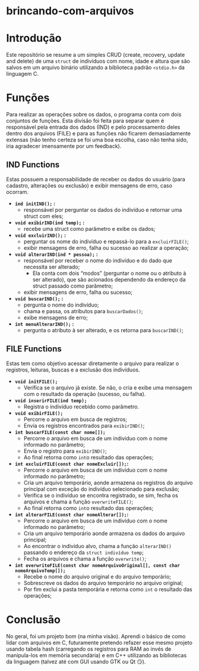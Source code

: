 # brincando-com-arquivos

# Introdução

Este repositório se resume a um simples CRUD (create, recovery, update and delete) de uma `struct` de indivíduos com nome, idade e altura que são salvos em um arquivo binário utilizando a biblioteca padrão `<stdio.h>` da linguagem C.

# Funções

Para realizar as operações sobre os dados, o programa conta com dois conjuntos de funções. Esta divisão foi feita para separar quem é responsável pela entrada dos dados (IND) e pelo processamento deles dentro dos arquivos (FILE) e para as funções não ficarem demasiadamente extensas (não tenho certeza se foi uma boa escolha, caso não tenha sido, iria agradecer imensamente por um feedback).

## IND Functions

Estas possuem a responsabilidade de receber os dados do usuário (para cadastro, alterações ou exclusão) e exibir mensagens de erro, caso ocorram. 

- **`ind initIND();` :**
    - responsável por perguntar os dados do indivíduo e retornar uma struct com eles;
- **`void exibirIND(ind temp);` :**
    - recebe uma struct como parâmetro e exibe os dados;
- **`void excluirIND();` :**
    - perguntar os nome do indivíduo e repassá-lo para a `excluirFILE()`;
    - exibir mensagens de erro, falha ou sucesso ao realizar a operação;
- **`void alterarIND(ind * pessoa);` :**
    - responsável por receber o nome do indivíduo e do dado que necessita ser alterado;
        - Ela conta com dois “modos” (perguntar o nome ou o atributo à ser alterado), que são acionados dependendo da endereço da struct passado como parâmetro;
    - exibir mensagens de erro, falha ou sucesso;
- **`void buscarIND();` :**
    - pergunta o nome do indivíduo;
    - chama e passa, os atributos para `buscarDados()`;
    - exibe mensagens de erro;
- **`int menuAlterarIND();` :**
    - pergunta o atributo à ser alterado, e os retorna para `buscarIND()`;

## FILE Functions

Estas tem como objetivo acessar diretamente o arquivo para realizar o registros, leituras, buscas e a exclusão dos indivíduos.

- **`void initFILE();`**
    - Verifica se o arquivo já existe. Se não, o cria e exibe uma mensagem com o resultado da operação (sucesso, ou falha).
- **`void inserirFILE(ind temp);`**
    - Registra o indivíduo recebido como parâmetro.
- **`void exibirFILE();`**
    - Percorre o arquivo em busca de registros;
    - Envia os registros encontrados para `exibirIND()`;
- **`int buscarFILE(const char nome[]);`**
    - Percorre o arquivo em busca de um indivíduo com o nome informado no parâmetro;
    - Envia o registro para `exibirIND()`;
    - Ao final retorna como `int`o resultado das operações;
- **`int excluirFILE(const char nomeExcluir[]);`:**
    - Percorre o arquivo em busca de um indivíduo com o nome informado no parâmetro;
    - Cria um arquivo temporário, aonde armazena os registros do arquivo principal com exceção do indivíduo selecionado para exclusão;
    - Verifica se o indivíduo se encontra registrado, se sim, fecha os arquivos e chama a função `overwriteFILE()`;
    - Ao final retorna como `int`o resultado das operações;
- **`int alterarFILE(const char nomeAlterar[]);`:**
    - Percorre o arquivo em busca de um indivíduo com o nome informado no parâmetro;
    - Cria um arquivo temporário aonde armazena os dados do arquivo principal;
    - Ao encontrar o indivíduo alvo, chama a função `alterarIND()` passando o endereço da `struct indivíduo temp`;
    - Fecha os arquivos e chama a função `overwrite()`;
- **`int overwriteFILE(const char nomeArquivoOriginal[], const char nomeArquivoTemp[]);`**
    - Recebe o nome do arquivo original e do arquivo temporário;
    - Sobrescreve os dados do arquivo temporário no arquivo original;
    - Por fim exclui a pasta temporária e retorna como `int` o resultado das operações;

# Conclusão

No geral, foi um projeto bom (na minha visão). Aprendi o básico de como lidar com arquivos em C, futuramente pretendo refazer esse mesmo projeto usando tabela hash (carregando os registros para RAM ao invés de manipula-los em memória secundária) e em C++ utilizando as bibliotecas da linguagem (talvez até com GUI usando GTK ou Qt 😏).

